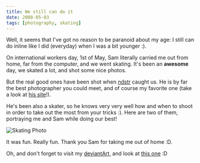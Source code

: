 ```yaml
---
title: We still can do it
date: 2008-05-03
tags: [photography, skating]
---
```


Well, it seems that I've got no reason to be paranoid about my age: I still can
do inline like I did (everyday) when I was a bit younger :).

On international workers day, 1st of May, Sam literally carried me out from
home, far from the computer, and we went skating. It's been an **awesome** day,
we skated a lot, and shot some nice photos.

But the real good ones have been shot when [ndstr](http://ndstr.com/) caught
us. He is by far the best photographer you could meet, and of course my
favorite one (take a look at [his site](http://ndstr.com/)!).

He's been also a skater, so he knows very very well how and when to shoot in
order to take out the most from your tricks :). Here are two of them,
portraying me and Sam while doing our best!

![Skating Photo](/posts/2008-05-03-we-still-can-do-it/sk8_-_sam_vjt_1st_may.jpg)

It was fun. Really fun. Thank you Sam for taking me out of home :D.

Oh, and don't forget to visit my [deviantArt](http://devjt.deviantart.com/),
and look at [this
one](http://devjt.deviantart.com/art/disaster-soul-slide-84469475) :D

